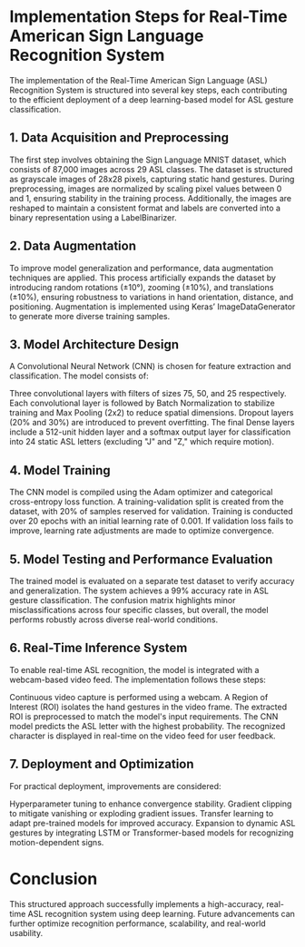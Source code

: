 # **Implementation Steps for Real-Time American Sign Language Recognition System**
The implementation of the Real-Time American Sign Language (ASL) Recognition System is structured into several key steps, each contributing to the efficient deployment of a deep learning-based model for ASL gesture classification.

## **1. Data Acquisition and Preprocessing**
The first step involves obtaining the Sign Language MNIST dataset, which consists of 87,000 images across 29 ASL classes. The dataset is structured as grayscale images of 28x28 pixels, capturing static hand gestures. During preprocessing, images are normalized by scaling pixel values between 0 and 1, ensuring stability in the training process. Additionally, the images are reshaped to maintain a consistent format and labels are converted into a binary representation using a LabelBinarizer.

## **2. Data Augmentation**
To improve model generalization and performance, data augmentation techniques are applied. This process artificially expands the dataset by introducing random rotations (±10°), zooming (±10%), and translations (±10%), ensuring robustness to variations in hand orientation, distance, and positioning. Augmentation is implemented using Keras’ ImageDataGenerator to generate more diverse training samples.

## **3. Model Architecture Design**
A Convolutional Neural Network (CNN) is chosen for feature extraction and classification. The model consists of:

Three convolutional layers with filters of sizes 75, 50, and 25 respectively.
Each convolutional layer is followed by Batch Normalization to stabilize training and Max Pooling (2x2) to reduce spatial dimensions.
Dropout layers (20% and 30%) are introduced to prevent overfitting.
The final Dense layers include a 512-unit hidden layer and a softmax output layer for classification into 24 static ASL letters (excluding "J" and "Z," which require motion).


## **4. Model Training**
The CNN model is compiled using the Adam optimizer and categorical cross-entropy loss function. A training-validation split is created from the dataset, with 20% of samples reserved for validation. Training is conducted over 20 epochs with an initial learning rate of 0.001. If validation loss fails to improve, learning rate adjustments are made to optimize convergence.

## **5. Model Testing and Performance Evaluation**
The trained model is evaluated on a separate test dataset to verify accuracy and generalization. The system achieves a 99% accuracy rate in ASL gesture classification. The confusion matrix highlights minor misclassifications across four specific classes, but overall, the model performs robustly across diverse real-world conditions.

## **6. Real-Time Inference System**
To enable real-time ASL recognition, the model is integrated with a webcam-based video feed. The implementation follows these steps:

Continuous video capture is performed using a webcam.
A Region of Interest (ROI) isolates the hand gestures in the video frame.
The extracted ROI is preprocessed to match the model's input requirements.
The CNN model predicts the ASL letter with the highest probability.
The recognized character is displayed in real-time on the video feed for user feedback.

## **7. Deployment and Optimization**
For practical deployment, improvements are considered:

Hyperparameter tuning to enhance convergence stability.
Gradient clipping to mitigate vanishing or exploding gradient issues.
Transfer learning to adapt pre-trained models for improved accuracy.
Expansion to dynamic ASL gestures by integrating LSTM or Transformer-based models for recognizing motion-dependent signs.

# **Conclusion**
This structured approach successfully implements a high-accuracy, real-time ASL recognition system using deep learning. Future advancements can further optimize recognition performance, scalability, and real-world usability.
